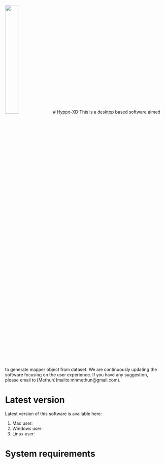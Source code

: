 <img src="https://github.com/xperthut/HYPPO-XD/blob/master/logo/1024x1024.png" width="30%" style="margin:0" />
# Hyppo-XD 
This is a desktop based software aimed to generate mapper object from dataset. We are continuously updating the software focusing on the user experience. If you have any suggestion, please email to [Methun](mailto:mhmethun@gmail.com).

# Latest version
Latest version of this software is available here:
1. Mac user: 
2. Windows user:
3. Linux user:

# System requirements
